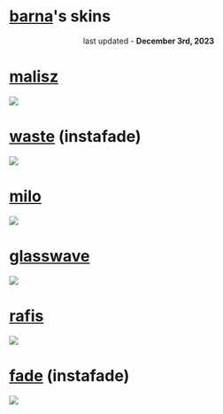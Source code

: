 # [barna](osu.ppy.sh/u/barna)'s skins

<p align="center"> 
  last updated - <b>December 3rd, 2023</b>
  <br>
  

  
</p>

# [malisz](https://github.com/gczyb/skins/raw/main/malisz.osk)
[![](https://i.imgur.com/sDLzez9.jpg)](https://github.com/gczyb/skins/raw/main/malisz.osk)

# [waste](https://www.dropbox.com/scl/fi/nsr857fln8f0wpmc79t2h/waste.osk?rlkey=3d1oc5yqj2918o9gwfzcivr07&dl=0) (instafade)
[![](https://i.imgur.com/tEIGS6Y.jpg)](https://www.dropbox.com/scl/fi/nsr857fln8f0wpmc79t2h/waste.osk?rlkey=3d1oc5yqj2918o9gwfzcivr07&dl=0)

# [milo](https://www.dropbox.com/scl/fi/loizq2zzbiomrys342le5/milo.osk?rlkey=446hq9jb0t3dm1hjhap034qiu&dl=0)
[![](https://i.imgur.com/QnP0NiM.jpg)](https://www.dropbox.com/scl/fi/loizq2zzbiomrys342le5/milo.osk?rlkey=446hq9jb0t3dm1hjhap034qiu&dl=0)

# [glasswave](https://github.com/gczyb/skins/raw/main/glasswave.osk)
[![](https://i.imgur.com/fJogxi0.jpg)](https://github.com/gczyb/skins/raw/main/glasswave.osk)

# [rafis](https://github.com/gczyb/skins/raw/main/rafis.osk)
[![](https://i.imgur.com/3oyN5M7.jpg)](https://github.com/gczyb/skins/raw/main/rafis.osk)

# [fade](https://github.com/gczyb/skins/raw/main/fade.osk) (instafade)
[![](https://i.imgur.com/o8S9SsG.jpg)](https://github.com/gczyb/skins/raw/main/fade.osk)


